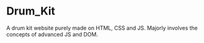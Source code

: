 # Drum_Kit
A drum kit website purely made on HTML, CSS and JS. Majorly involves the concepts of advanced JS and DOM.
